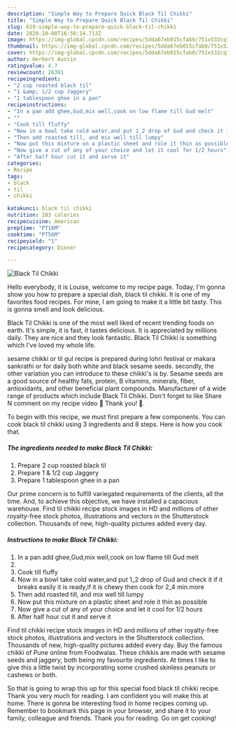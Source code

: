 ```yaml
---
description: "Simple Way to Prepare Quick Black Til Chikki"
title: "Simple Way to Prepare Quick Black Til Chikki"
slug: 619-simple-way-to-prepare-quick-black-til-chikki
date: 2020-10-08T16:58:14.713Z
image: https://img-global.cpcdn.com/recipes/5dda67eb015cfab0/751x532cq70/black-til-chikki-recipe-main-photo.jpg
thumbnail: https://img-global.cpcdn.com/recipes/5dda67eb015cfab0/751x532cq70/black-til-chikki-recipe-main-photo.jpg
cover: https://img-global.cpcdn.com/recipes/5dda67eb015cfab0/751x532cq70/black-til-chikki-recipe-main-photo.jpg
author: Herbert Austin
ratingvalue: 4.7
reviewcount: 26301
recipeingredient:
- "2 cup roasted black til"
- "1 &amp; 1/2 cup Jaggery"
- "1 tablespoon ghee in a pan"
recipeinstructions:
- "In a pan add ghee,Gud,mix well,cook on low flame till Gud melt"
- ""
- "Cook till fluffy"
- "Now in a bowl take cold water,and put 1_2 drop of Gud and check it if it breaks easily it is ready,if it is chewy then cook for 2_4 min.more"
- "Then add roasted till, and mix well till lumpy"
- "Now put this mixture on a plastic sheet and role it thin as possible"
- "Now give a cut of any of your choice and let it cool for 1/2 hours"
- "After half hour cut it and serve it"
categories:
- Recipe
tags:
- black
- til
- chikki

katakunci: black til chikki 
nutrition: 183 calories
recipecuisine: American
preptime: "PT16M"
cooktime: "PT56M"
recipeyield: "1"
recipecategory: Dinner

---
```



![Black Til Chikki](https://img-global.cpcdn.com/recipes/5dda67eb015cfab0/751x532cq70/black-til-chikki-recipe-main-photo.jpg)

Hello everybody, it is Louise, welcome to my recipe page. Today, I'm gonna show you how to prepare a special dish, black til chikki. It is one of my favorites food recipes. For mine, I am going to make it a little bit tasty. This is gonna smell and look delicious.

Black Til Chikki is one of the most well liked of recent trending foods on earth. It's simple, it is fast, it tastes delicious. It is appreciated by millions daily. They are nice and they look fantastic. Black Til Chikki is something which I've loved my whole life.

sesame chikki or til gul recipe is prepared during lohri festival or makara sankrathi or for daily both white and black sesame seeds. secondly, the other variation you can introduce to these chikki&#39;s is by. Sesame seeds are a good source of healthy fats, protein, B vitamins, minerals, fiber, antioxidants, and other beneficial plant compounds. Manufacturer of a wide range of products which include Black Til Chikki. Don&#39;t forget to like Share N comment on my recipe video 💛 Thank you! 💛.


To begin with this recipe, we must first prepare a few components. You can cook black til chikki using 3 ingredients and 8 steps. Here is how you cook that.

<!--inarticleads1-->

##### The ingredients needed to make Black Til Chikki:

1. Prepare 2 cup roasted black til
1. Prepare 1 &amp; 1/2 cup Jaggery
1. Prepare 1 tablespoon ghee in a pan


Our prime concern is to fulfill variegated requirements of the clients, all the time. And, to achieve this objective, we have installed a capacious warehouse. Find til chikki recipe stock images in HD and millions of other royalty-free stock photos, illustrations and vectors in the Shutterstock collection. Thousands of new, high-quality pictures added every day. 

<!--inarticleads2-->

##### Instructions to make Black Til Chikki:

1. In a pan add ghee,Gud,mix well,cook on low flame till Gud melt
1. 
1. Cook till fluffy
1. Now in a bowl take cold water,and put 1_2 drop of Gud and check it if it breaks easily it is ready,if it is chewy then cook for 2_4 min.more
1. Then add roasted till, and mix well till lumpy
1. Now put this mixture on a plastic sheet and role it thin as possible
1. Now give a cut of any of your choice and let it cool for 1/2 hours
1. After half hour cut it and serve it


Find til chikki recipe stock images in HD and millions of other royalty-free stock photos, illustrations and vectors in the Shutterstock collection. Thousands of new, high-quality pictures added every day. Buy the famous chikki of Pune online from Foodwalas. These chikkis are made with sesame seeds and jaggery, both being my favourite ingredients. At times I like to give this a little twist by incorporating some crushed skinless peanuts or cashews or both. 

So that is going to wrap this up for this special food black til chikki recipe. Thank you very much for reading. I am confident you will make this at home. There is gonna be interesting food in home recipes coming up. Remember to bookmark this page in your browser, and share it to your family, colleague and friends. Thank you for reading. Go on get cooking!
